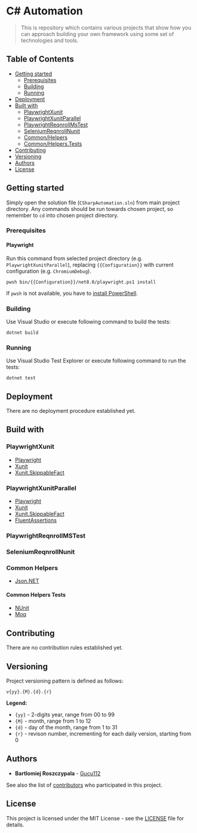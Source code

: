 # C# Automation

> This is repository which contains various projects that show how you can approach building your own framework using some set of technologies and tools.

## Table of Contents
* [Getting started](#getting-started)
  * [Prerequisites](#prerequisites)
  * [Building](#building)
  * [Running](#running)
* [Deployment](#deployment)
* [Built with](#build-with)
  * [PlaywrightXunit](#playwrightxunit)
  * [PlaywrightXunitParallel](#playwrightxunitparallel)
  * [PlaywrightReqnrollMsTest](#playwrightreqnrollmstest)
  * [SeleniumReqnrollNunit](#seleniumreqnrollnunit)
  * [Common/Helpers](#common-helpers)
  * [Common/Helpers.Tests](#common-helpers-tests)
* [Contributing](#contributing)
* [Versioning](#versioning)
* [Authors](#authors)
* [License](#license)

## Getting started

Simply open the solution file (`CSharpAutomation.sln`) from main project directory. Any commands should be run towards chosen project, so remember to `cd` into chosen project directory.

### Prerequisites

#### Playwright

Run this command from selected project directory (e.g. `PlaywrightXunitParallel`), replacing `{{Configuration}}` with current configuration (e.g. `ChromiumDebug`).

```
pwsh bin/{{Configuration}}/net8.0/playwright.ps1 install
```

If `pwsh` is not available, you have to [install PowerShell](https://docs.microsoft.com/powershell/scripting/install/installing-powershell).

### Building

Use Visual Studio or execute following command to build the tests:

```
dotnet build
```

### Running

Use Visual Studio Test Explorer or execute following command to run the tests:

```
dotnet test
```

## Deployment

There are no deployment procedure established yet.

## Build with

### PlaywrightXunit

* [Playwright](https://playwright.dev/dotnet/)
* [Xunit](https://xunit.net/)
* [Xunit.SkippableFact](https://github.com/AArnott/Xunit.SkippableFact)

### PlaywrightXunitParallel

* [Playwright](https://playwright.dev/dotnet/)
* [Xunit](https://xunit.net/)
* [Xunit.SkippableFact](https://github.com/AArnott/Xunit.SkippableFact)
* [FluentAssertions](https://fluentassertions.com/)

### PlaywrightReqnrollMSTest

### SeleniumReqnrollNunit

### Common Helpers

* [Json.NET](https://www.newtonsoft.com/json)

#### Common Helpers Tests

* [NUnit](https://nunit.org/)
* [Moq](https://github.com/devlooped/moq)

## Contributing

There are no contribution rules established yet.

## Versioning

Project versioning pattern is defined as follows:

```
v{yy}.{M}.{d}.{r}
```

**Legend:**

- `{yy}` - 2-digits year, range from 00 to 99
- `{M}` - month, range from 1 to 12
- `{d}` - day of the month, range from 1 to 31
- `{r}` - revison number, incrementing for each daily version, starting from 0

## Authors

- **Bartlomiej Roszczypala** - [Gucu112](https://github.com/gucu112)

See also the list of [contributors](https://github.com/gucu112/CSharpAutomation/contributors) who participated in this project.

## License

This project is licensed under the MIT License - see the [LICENSE](LICENSE.txt) file for details.
